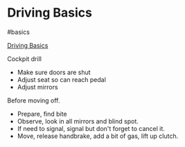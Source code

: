 # Driving Basics
#basics

[Driving Basics](https://www.youtube.com/watch?v=ogMFn4g9DC0)

Cockpit drill
- Make sure doors are shut
- Adjust seat so can reach pedal
- Adjust mirrors 

Before moving off.
- Prepare, find bite
- Observe, look in all mirrors and blind spot.
- If need to signal, signal but don't forget to cancel it.
- Move, release handbrake, add a bit of gas, lift up clutch.


